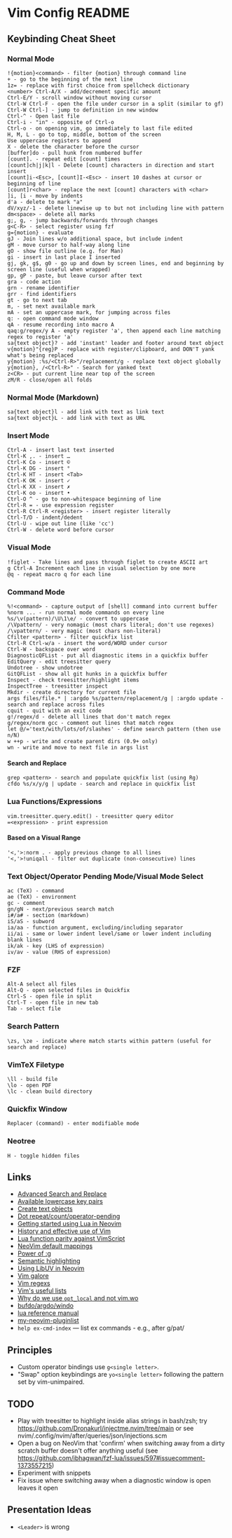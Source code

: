 # Vim Config README

## Keybinding Cheat Sheet

### Normal Mode

```text
!{motion}<command> - filter {motion} through command line
+ - go to the beginning of the next line
1z= - replace with first choice from spellcheck dictionary
<number> Ctrl-A/X - add/decrement specific amount
Ctrl-E/Y - scroll window without moving cursor
Ctrl-W Ctrl-F - open the file under cursor in a split (similar to gf)
Ctrl-W Ctrl-] - jump to definition in new window
Ctrl-^ - Open last file
Ctrl-i - "in" - opposite of Ctrl-o
Ctrl-o - on opening vim, go immediately to last file edited
H, M, L - go to top, middle, bottom of the screen
Use uppercase registers to append
X - delete the character before the cursor
[buffer]do - pull hunk from numbered buffer
[count]. - repeat edit [count] times
[count]ch|j|k|l - Delete [count] characters in direction and start insert
[count]i-<Esc>, [count]I-<Esc> - insert 10 dashes at cursor or beginning of line
[count]r<char> - replace the next [count] characters with <char>
]i, [i - move by indents
d'a - delete to mark "a"
dV/xyz/-1 - delete linewise up to but not including line with pattern
dm<space> - delete all marks
g;, g, - jump backwards/forwards through changes
g<C-R> - select register using fzf
g={motion} - evaluate
gJ - Join lines w/o additional space, but include indent
gM - move cursor to half-way along line
gO - show file outline (e.g. for Man)
gi - insert in last place I inserted
gj, gk, g$, g0 - go up and down by screen lines, end and beginning by screen line (useful when wrapped)
gp, gP - paste, but leave cursor after text
gra - code action
grn - rename identifier
grr - find identifiers
gt - go to next tab
m, - set next available mark
mA - set an uppercase mark, for jumping across files
q: - open command mode window
qA - resume recording into macro A
qaq:g/regex/y A - empty register 'a', then append each line matching regex to register 'a'
sa{text object}? - add 'instant' leader and footer around text object
v{motion}"{reg}P - replace with register/clipboard, and DON'T yank what's being replaced
y{motion} :%s/<Ctrl-R>"/replacement/g - replace text object globally
y{motion}, /<Ctrl-R>" - Search for yanked text
z<CR> - put current line near top of the screen
zM/R - close/open all folds
```

### Normal Mode (Markdown)

```text
sa{text object}l - add link with text as link text
sa{text object}L - add link with text as URL
```

### Insert Mode

```text
Ctrl-A - insert last text inserted
Ctrl-K ,. - insert …
Ctrl-K Co - insert ©
Ctrl-K DG - insert °
Ctrl-K HT - insert <Tab>
Ctrl-K OK - insert ✓
Ctrl-K XX - insert ✗
Ctrl-K oo - insert •
Ctrl-O ^ - go to non-whitespace beginning of line
Ctrl-R = - use expression register
Ctrl-R Ctrl-R <register> - insert register literally
Ctrl-T/D - indent/dedent
Ctrl-U - wipe out line (like 'cc')
Ctrl-W - delete word before cursor
```

### Visual Mode

```text
!figlet - Take lines and pass through figlet to create ASCII art
g Ctrl-A Increment each line in visual selection by one more
@q - repeat macro q for each line
```

### Command Mode

```text
%!<command> - capture output of [shell] command into current buffer
%norm ... - run normal mode commands on every line
%s/\v(pattern)/\U\1\e/ - convert to uppercase
/\Vpattern/ - very nomagic (most chars literal; don't use regexes)
/\vpattern/ - very magic (most chars non-literal)
Cfilter <pattern> - filter quickfix list
Ctrl-R Ctrl-w/a - insert the word/WORD under cursor
Ctrl-W - backspace over word
DiagnosticQFList - put all diagnostic items in a quickfix buffer
EditQuery - edit treesitter query
Undotree - show undotree
GitQFList - show all git hunks in a quickfix buffer
Inspect - check treesitter/highlight items
InspectTree - treesitter inspect
Mkdir - create directory for current file
args files/file.* | :argdo %s/pattern/replacement/g | :argdo update - search and replace across files
cquit - quit with an exit code
g!/regex/d - delete all lines that don't match regex
g/regex/norm gcc - comment out lines that match regex
let @/='text/with/lots/of/slashes' - define search pattern (then use n/N)
w ++p - write and create parent dirs (0.9+ only)
wn - write and move to next file in args list
```

#### Search and Replace

```text
grep <pattern> - search and populate quickfix list (using Rg)
cfdo %s/x/y/g | update - search and replace in quickfix list
```

### Lua Functions/Expressions

```text
vim.treesitter.query.edit() - treesitter query editor
=<expression> - print expression
```

#### Based on a Visual Range

```text
'<,'>:norm . - apply previous change to all lines
'<,'>!uniqall - filter out duplicate (non-consecutive) lines
```

### Text Object/Operator Pending Mode/Visual Mode Select

```text
ac (TeX) - command
ae (TeX) - environment
gc - comment
gn/gN - next/previous search match
i#/a# - section (markdown)
iS/aS - subword
ia/aa - function argument, excluding/including separator
ii/ai - same or lower indent level/same or lower indent including blank lines
ik/ak - key (LHS of expression)
iv/av - value (RHS of expression)
```

### FZF

```text
Alt-A select all files
Alt-Q - open selected files in Quickfix
Ctrl-S - open file in split
Ctrl-T - open file in new tab
Tab - select file
```

### Search Pattern

```text
\zs, \ze - indicate where match starts within pattern (useful for search and replace)
```

### VimTeX Filetype

```text
\ll - build file
\lo - open PDF
\lc - clean build directory
```

### Quickfix Window

```text
Replacer (command) - enter modifiable mode
```

### Neotree

```text
H - toggle hidden files
```

## Links

- [Advanced Search and Replace](https://gosukiwi.github.io/vim/2022/04/19/vim-advanced-search-and-replace.html)
- [Available lowercase key pairs](https://gist.github.com/romainl/1f93db9dc976ba851bbb)
- [Create text objects](https://thevaluable.dev/vim-create-text-objects/)
- [Dot repeat/count/operator-pending](https://www.vikasraj.dev/blog/vim-dot-repeat)
- [Getting started using Lua in Neovim](https://github.com/nanotee/nvim-lua-guide)
- [History and effective use of Vim](https://begriffs.com/posts/2019-07-19-history-use-vim.html)
- [Lua function parity against VimScript](https://github.com/neovim/neovim/issues/18393)
- [NeoVim default mappings](https://docs.google.com/spreadsheets/d/1EJMLr_MPrYiO1TKJ2MjNkR-fA5Wgxa782-f0Wtdpz0w)
- [Power of :g](https://vim.fandom.com/wiki/Power_of_g)
- [Semantic highlighting](https://gist.github.com/swarn/fb37d9eefe1bc616c2a7e476c0bc0316)
- [Using LibUV in Neovim](https://teukka.tech/vimloop.html)
- [Vim galore](https://github.com/mhinz/vim-galore)
- [Vim regexs](https://vi.stackexchange.com/a/2279/91)
- [Vim's useful lists](https://codeinthehole.com/tips/vim-lists/)
- [Why do we use `opt_local` and not vim.wo](https://github.com/neovim/neovim/issues/20271)
- [bufdo/argdo/windo](https://jovica.org/posts/vim-edit-multiple-files/)
- [lua reference manual](https://www.lua.org/manual/5.1/manual.html)
- [my-neovim-pluginlist](https://yutkat.github.io/my-neovim-pluginlist/)
- `help ex-cmd-index` — list ex commands - e.g., after g/pat/

## Principles

- Custom operator bindings use `g<single letter>`.
- "Swap" option keybindings are `yo<single letter>` following the pattern set by vim-unimpaired.

## TODO

- Play with treesitter to highlight inside alias strings in bash/zsh; try <https://github.com/Dronakurl/injectme.nvim/tree/main> or see nvim/.config/nvim/after/queries/json/injections.scm
- Open a bug on NeoVim that 'confirm' when switching away from a dirty scratch buffer doesn't offer anything useful (see <https://github.com/ibhagwan/fzf-lua/issues/597#issuecomment-1373557215>)
- Experiment with snippets
- Fix issue where switching away when a diagnostic window is open leaves it open

## Presentation Ideas

- `<Leader>` is wrong
